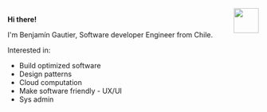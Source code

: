 
<img align="right" src="https://github.githubassets.com/images/icons/emoji/unicode/1f680.png" width="50" height="50"  style="float: right;"/>

**Hi there!**

I'm Benjamín Gautier, Software developer Engineer from Chile.
 
Interested in:
- Build optimized software
- Design patterns
- Cloud computation
- Make software friendly - UX/UI
- Sys admin
